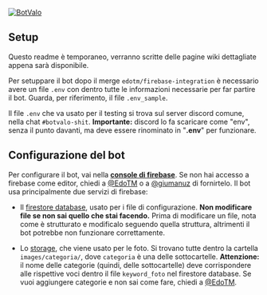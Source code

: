 [![BotValo](https://github.com/giumanuz/Bot_valo/actions/workflows/python-app.yml/badge.svg?branch=main)](https://github.com/giumanuz/Bot_valo/actions/workflows/python-app.yml)

## Setup

Questo readme è temporaneo, verranno scritte delle pagine wiki dettagliate appena sarà
disponibile.

Per setuppare il bot dopo il merge `edotm/firebase-integration` è necessario avere un
file `.env` con dentro tutte le informazioni necessarie per far partire il bot. Guarda,
per riferimento, il file `.env_sample`.

Il file `.env` che va usato per il testing si trova sul server discord comune, nella
chat `#botvalo-shit`. **Importante:** discord lo fa scaricare come "env", senza il punto
davanti, ma deve essere rinominato in "**.env**" per funzionare.

## Configurazione del bot

Per configurare il bot, vai nella [**console di
firebase**](https://console.firebase.google.com/u/0/project/botvalodatabase). Se non hai
accesso a firebase come editor, chiedi a [@EdoTM](https://github.com/EdoTM) o a [@giumanuz](https://github.com/giumanuz) di fornirtelo. Il bot usa
principalmente due servizi di firebase:

+ Il [firestore database](https://console.firebase.google.com/u/0/project/botvalodatabase/firestore/),
usato per i file di configurazione. **Non modificare file se non sai quello che stai
facendo.** Prima di modificare un file, nota come è strutturato e modificalo seguendo
quella struttura, altrimenti il bot potrebbe non funzionare correttamente.

+ Lo [storage](https://console.firebase.google.com/u/0/project/botvalodatabase/storage),
  che viene usato per le foto. Si trovano tutte dentro la cartella `images/categoria/`,
  dove `categoria` è una delle sottocartelle. **Attenzione:** il nome delle categorie
  (quindi, delle sottocartelle) deve corrispondere alle rispettive voci dentro il file
  `keyword_foto` nel firestore database. Se vuoi aggiungere categorie e non sai come fare,
  chiedi a [@EdoTM](https://github.com/EdoTM).
